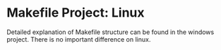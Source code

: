# Makefile Project: Linux

Detailed explanation of Makefile structure can be found in the windows project. There is no important difference on linux.